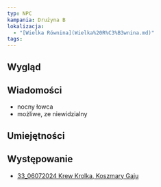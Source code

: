 ```yaml
---
typ: NPC
kampania: Drużyna B
lokalizacja:
  - "[Wielka Równina](Wielka%20R%C3%B3wnina.md)"
tags: 
---
```


## Wygląd

## Wiadomości
- nocny łowca
- możliwe, ze niewidzialny

## Umiejętności

## Występowanie
- [33_06072024 Krew Krolka, Koszmary Gaju](../sesje/33_06072024%20Krew%20Krolka,%20Koszmary%20Gaju.md)





